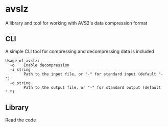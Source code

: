 # avslz

A library and tool for working with AVS2's data compression format

## CLI

A simple CLI tool for compressing and decompressing data is included

```
Usage of avslz:
  -d    Enable decompression
  -i string
        Path to the input file, or "-" for standard input (default "-")
  -o string
        Path to the output file, or "-" for standard output (default "-")
```

## Library

Read the code
